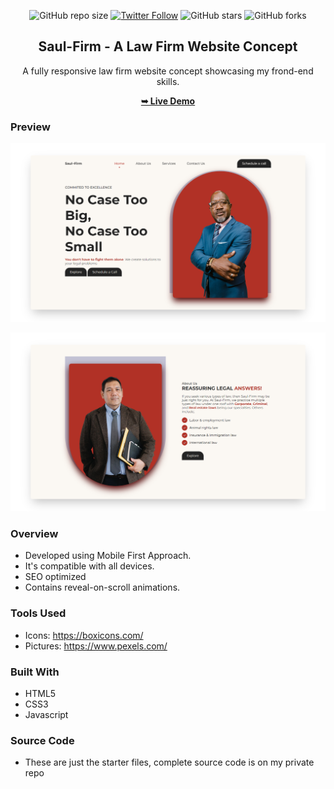<div align="center">
  
  ![GitHub repo size](https://img.shields.io/github/repo-size/mde3/Saul-Firm-A-law-firm-Concept-)
  [![Twitter Follow](https://img.shields.io/twitter/follow/mabiorduom?style=social)](https://twitter.com/intent/follow?screen_name=mabiorduom)
  ![GitHub stars](https://img.shields.io/github/stars/mde3/Saul-Firm-A-law-firm-Concept-?style=social)
  ![GitHub forks](https://img.shields.io/github/forks/mde3/Saul-Firm-A-law-firm-Concept-?style=social)
  
  <h2 align="center">Saul-Firm - A Law Firm Website Concept</h2>

  A fully responsive law firm website concept showcasing my frond-end skills.

  <a href="https://saul-firm.netlify.app/"><strong>➥ Live Demo</strong></a>

</div>

### Preview
![Example screenshot](preview-1.png)

![Example screenshot](preview-2.png)

### Overview
- Developed using Mobile First Approach.
- It's compatible with all devices.
- SEO optimized
- Contains reveal-on-scroll animations.

### Tools Used
- Icons: https://boxicons.com/
- Pictures: https://www.pexels.com/

### Built With
- HTML5
- CSS3
- Javascript

### Source Code
- These are just the starter files, complete source code is on my private repo
